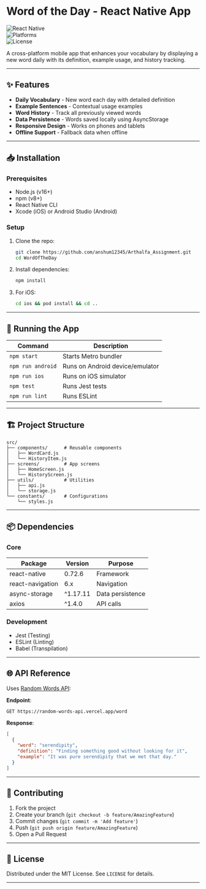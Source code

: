 # Word of the Day - React Native App  

![React Native](https://img.shields.io/badge/React%20Native-0.72.6-blue.svg)  
![Platforms](https://img.shields.io/badge/platforms-iOS%20%7C%20Android-brightgreen.svg)  
![License](https://img.shields.io/badge/license-MIT-lightgrey.svg)  

A cross-platform mobile app that enhances your vocabulary by displaying a new word daily with its definition, example usage, and history tracking.  

---

## ✨ Features  

- **Daily Vocabulary** - New word each day with detailed definition  
- **Example Sentences** - Contextual usage examples  
- **Word History** - Track all previously viewed words  
- **Data Persistence** - Words saved locally using AsyncStorage  
- **Responsive Design** - Works on phones and tablets  
- **Offline Support** - Fallback data when offline  

---

## 📥 Installation  

### Prerequisites  
- Node.js (v16+)  
- npm (v8+)  
- React Native CLI  
- Xcode (iOS) or Android Studio (Android)  

### Setup  
1. Clone the repo:  
   ```bash  
   git clone https://github.com/anshum12345/Arthalfa_Assignment.git  
   cd WordOfTheDay  
   ```  

2. Install dependencies:  
   ```bash  
   npm install  
   ```  

3. For iOS:  
   ```bash  
   cd ios && pod install && cd ..  
   ```  

---

## 🚀 Running the App  

| Command | Description |  
|---------|-------------|  
| `npm start` | Starts Metro bundler |  
| `npm run android` | Runs on Android device/emulator |  
| `npm run ios` | Runs on iOS simulator |  
| `npm test` | Runs Jest tests |  
| `npm run lint` | Runs ESLint |  

---

## 🏗 Project Structure  

```  
src/  
├── components/      # Reusable components  
│   ├── WordCard.js  
│   └── HistoryItem.js  
├── screens/         # App screens  
│   ├── HomeScreen.js  
│   └── HistoryScreen.js  
├── utils/           # Utilities  
│   ├── api.js  
│   └── storage.js  
└── constants/       # Configurations  
    └── styles.js  
```  

---

## 📦 Dependencies  

### Core  
| Package | Version | Purpose |  
|---------|---------|---------|  
| react-native | 0.72.6 | Framework |  
| react-navigation | 6.x | Navigation |  
| async-storage | ^1.17.11 | Data persistence |  
| axios | ^1.4.0 | API calls |  

### Development  
- Jest (Testing)  
- ESLint (Linting)  
- Babel (Transpilation)  

---

## 🌐 API Reference  

Uses [Random Words API](https://random-words-api.vercel.app/word):  

**Endpoint**:  
```  
GET https://random-words-api.vercel.app/word  
```  

**Response**:  
```json  
[  
  {  
    "word": "serendipity",  
    "definition": "Finding something good without looking for it",  
    "example": "It was pure serendipity that we met that day."  
  }  
]  
```  

---

## 🤝 Contributing  

1. Fork the project  
2. Create your branch (`git checkout -b feature/AmazingFeature`)  
3. Commit changes (`git commit -m 'Add feature'`)  
4. Push (`git push origin feature/AmazingFeature`)  
5. Open a Pull Request  

---

## 📜 License  

Distributed under the MIT License. See `LICENSE` for details.  

---

